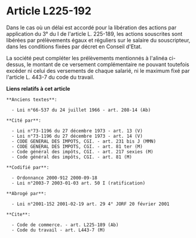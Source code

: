 # Article L225-192

Dans le cas où un délai est accordé pour la libération des actions par application du 3° du I de l'article L. 225-189, les
actions souscrites sont libérées par prélèvements égaux et réguliers sur le salaire du souscripteur, dans les conditions
fixées par décret en Conseil d'Etat.

La société peut compléter les prélèvements mentionnés à l'alinéa ci-dessus, le montant de ce versement complémentaire ne
pouvant toutefois excéder ni celui des versements de chaque salarié, ni le maximum fixé par l'article L. 443-7 du code du
travail.

**Liens relatifs à cet article**

	**Anciens textes**:

	  - Loi n°66-537 du 24 juillet 1966 - art. 208-14 (Ab)

	**Cité par**:

	  - Loi n°73-1196 du 27 décembre 1973 - art. 13 (V)
	  - Loi n°73-1196 du 27 décembre 1973 - art. 14 (V)
	  - CODE GENERAL DES IMPOTS, CGI. - art. 231 bis J (MMN)
	  - CODE GENERAL DES IMPOTS, CGI. - art. 81 ter (M)
	  - Code général des impôts, CGI. - art. 217 sexies (M)
	  - Code général des impôts, CGI. - art. 81 (M)

	**Codifié par**:

	  - Ordonnance 2000-912 2000-09-18
	  - Loi n°2003-7 2003-01-03 art. 50 I (ratification)

	**Abrogé par**:

	  - Loi n°2001-152 2001-02-19 art. 29 4° JORF 20 février 2001

	**Cite**:

	  - Code de commerce. - art. L225-189 (Ab)
	  - Code du travail - art. L443-7 (M)

